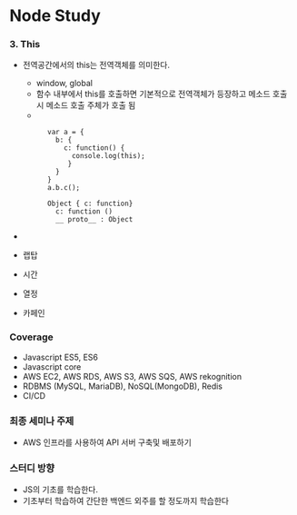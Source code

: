 # Node Study

### 3. This
- 전역공간에서의 this는 전역객체를 의미한다.
  - window, global
  - 함수 내부에서 this를 호출하면 기본적으로 전역객체가 등장하고 메소드 호출 시 메소드 호출 주체가 호출 됨
  - 
  ``` ex) 
        var a = {
          b: {
            c: function() {
              console.log(this);
             }
          }
        }
        a.b.c();
  ```
  ``` return
        Object { c: function}
          c: function ()
          __ proto__ : Object
  ```
        
    
- 
- 랩탑
- 시간
- 열정
- 카페인

### Coverage
- Javascript ES5, ES6
- Javascript core
- AWS EC2, AWS RDS, AWS S3, AWS SQS, AWS rekognition
- RDBMS (MySQL, MariaDB), NoSQL(MongoDB), Redis
- CI/CD

### 최종 세미나 주제
- AWS 인프라를 사용하여 API 서버 구축및 배포하기

### 스터디 방향
- JS의 기초를 학습한다.
- 기초부터 학습하여 간단한 백엔드 외주를 할 정도까지 학습한다
